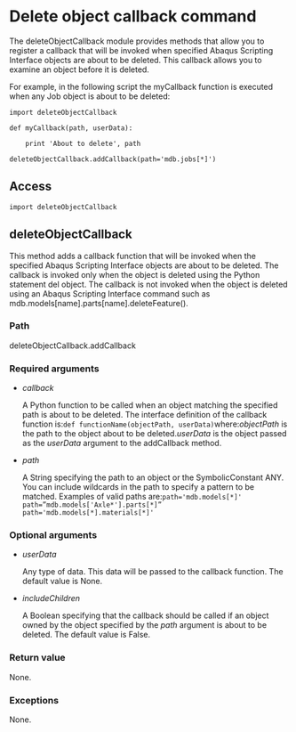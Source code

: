 # Delete object callback command

The deleteObjectCallback module provides methods that allow you to register a callback that will be invoked when specified Abaqus Scripting Interface objects are about to be deleted. This callback allows you to examine an object before it is deleted.

For example, in the following script the myCallback function is executed when any Job object is about to be deleted:

```
import deleteObjectCallback

def myCallback(path, userData):

    print 'About to delete', path

deleteObjectCallback.addCallback(path='mdb.jobs[*]')
```

## Access

```
import deleteObjectCallback
```

## deleteObjectCallback



This method adds a callback function that will be invoked when the specified Abaqus Scripting Interface objects are about to be deleted. The callback is invoked only when the object is deleted using the Python statement del object. The callback is not invoked when the object is deleted using an Abaqus Scripting Interface command such as mdb.models[name].parts[name].deleteFeature().



### Path

deleteObjectCallback.addCallback

### Required arguments

- *callback*

  A Python function to be called when an object matching the specified path is about to be deleted. The interface definition of the callback function is:`def functionName(objectPath, userData)`where:*objectPath* is the path to the object about to be deleted.*userData* is the object passed as the *userData* argument to the addCallback method.

- *path*

  A String specifying the path to an object or the SymbolicConstant ANY. You can include wildcards in the path to specify a pattern to be matched. Examples of valid paths are:`path='mdb.models[*]' path=”mdb.models['Axle*'].parts[*]” path='mdb.models[*].materials[*]' `

### Optional arguments

- *userData*

  Any type of data. This data will be passed to the callback function. The default value is None.

- *includeChildren*

  A Boolean specifying that the callback should be called if an object owned by the object specified by the *path* argument is about to be deleted. The default value is False.

### Return value

None.

### Exceptions

None.